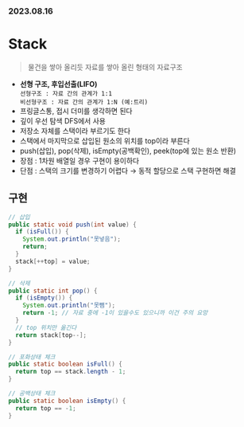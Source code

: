### 2023.08.16
# Stack
> 물건을 쌓아 올리듯 자료를 쌓아 올린 형태의 자료구조  
- **선형 구조, 후입선출(LIFO)**  
`선형구조 : 자료 간의 관계가 1:1`  
`비선형구조 : 자료 간의 관계가 1:N (예:트리)`  
- 프링글스통, 접시 더미를 생각하면 된다
- 깊이 우선 탐색 DFS에서 사용
- 저장소 자체를 스택이라 부르기도 한다
- 스택에서 마지막으로 삽입된 원소의 위치를 top이라 부른다
- push(삽입), pop(삭제), isEmpty(공백확인), peek(top에 있는 원소 반환)
- 장점 : 1차원 배열일 경우 구현이 용이하다
- 단점 : 스택의 크기를 변경하기 어렵다 → 동적 할당으로 스택 구현하면 해결

## 구현
```java
// 삽입
public static void push(int value) {
  if (isFull()) {
    System.out.println("못넣음");
    return;
  }
  stack[++top] = value;
}

// 삭제
public static int pop() {
  if (isEmpty()) {
    System.out.println("못뺌");
    return -1; // 자료 중에 -1이 있을수도 있으니까 이건 주의 요망
  }
  // top 위치만 옮긴다
  return stack[top--];
}

// 포화상태 체크
public static boolean isFull() {
  return top == stack.length - 1;
}

// 공백상태 체크
public static boolean isEmpty() {
  return top == -1;
}
```
